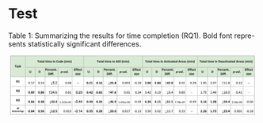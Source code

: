 # Test

Table 1: Summarizing the results for time completion (RQ1). Bold font repre- sents statistically significant differences.
<p align="center">
  <img src="https://github.com/josealdo/EMSE20-ifdefs-with-eye-tracking/blob/master/Results/Tables/RQ1.png" width="500" title="hover text">
</p>
